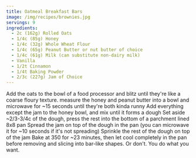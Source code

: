 ```yaml
---
title: Oatmeal Breakfast Bars
image: /img/recipes/brownies.jpg
servings: 9
ingredients:
  - 2c (162g) Rolled Oats
  - 1/4c (85g) Honey
  - 1/4c (32g) Whole Wheat Flour
  - 1/4c (65g) Peanut Butter or nut butter of choice
  - 1/4c (61g) Milk (can substitute non-dairy milk)
  - Vanilla
  - 1/2t Cinnamon
  - 1/4t Baking Powder
  - 2/3c (227g) Jam of Choice
---
```

Add the oats to the bowl of a food processor and blitz until they're like a coarse floury texture.
measure the honey and peanut butter into a bowl and microwave for \~15 seconds until they're both kinda runny
Add everything except the jam to the honey bowl, and mix until it forms a dough
Set aside \~2/3-3/4c of the dough, press the rest into the bottom of a parchment lined 8x8 pan
Spread the jam on top of the dough in the pan (you can microwave it for \~10 seconds if it's not spreading)
Sprinkle the rest of the dough on top of the jam
Bake at 350 for \~23 minutes, then let cool completely in the pan before removing and slicing into bar-like shapes. Or don't. You do what you want.